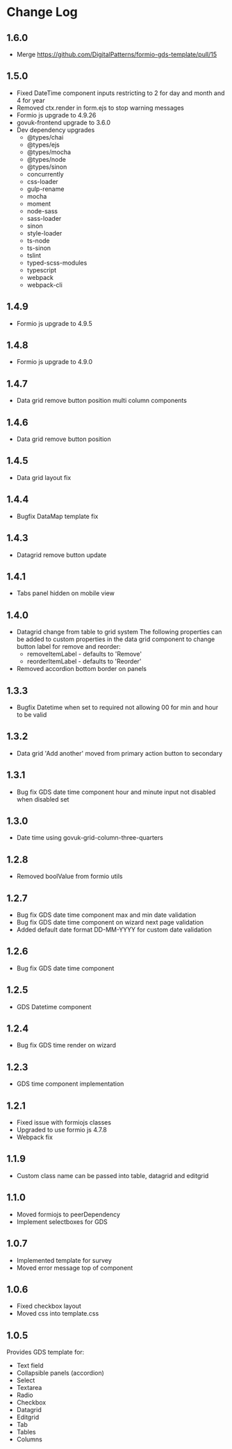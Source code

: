 # Change Log
## 1.6.0
- Merge https://github.com/DigitalPatterns/formio-gds-template/pull/15

## 1.5.0
- Fixed DateTime component inputs restricting to 2 for day and month and 4 for year
- Removed ctx.render in form.ejs to stop warning messages
- Formio js upgrade to 4.9.26
- govuk-frontend upgrade to 3.6.0
- Dev dependency upgrades
  - @types/chai
  - @types/ejs
  - @types/mocha
  - @types/node
  - @types/sinon
  - concurrently
  - css-loader
  - gulp-rename
  - mocha
  - moment
  - node-sass
  - sass-loader
  - sinon
  - style-loader
  - ts-node
  - ts-sinon
  - tslint
  - typed-scss-modules
  - typescript
  - webpack
  - webpack-cli

## 1.4.9
- Formio js upgrade to 4.9.5

## 1.4.8
- Formio js upgrade to 4.9.0

## 1.4.7
- Data grid remove button position multi column components

## 1.4.6
- Data grid remove button position

## 1.4.5
- Data grid layout fix

## 1.4.4
- Bugfix DataMap template fix

## 1.4.3
- Datagrid remove button update

## 1.4.1
- Tabs panel hidden on mobile view

## 1.4.0
- Datagrid change from table to grid system
  The following properties can be added to custom properties in the data grid component to change button label for remove and reorder:
  - removeItemLabel - defaults to 'Remove'
  - reorderItemLabel - defaults to 'Reorder'
- Removed accordion bottom border on panels

## 1.3.3
- Bugfix Datetime when set to required not allowing 00 for min and hour to be valid

## 1.3.2
- Data grid 'Add another' moved from primary action button to secondary

## 1.3.1
- Bug fix GDS date time component hour and minute input not disabled when disabled set

## 1.3.0
- Date time using govuk-grid-column-three-quarters

## 1.2.8
- Removed boolValue from formio utils

## 1.2.7
- Bug fix GDS date time component max and min date validation
- Bug fix GDS date time component on wizard next page validation
- Added default date format DD-MM-YYYY for custom date validation

## 1.2.6
- Bug fix GDS date time component

## 1.2.5
- GDS Datetime component

## 1.2.4
- Bug fix GDS time render on wizard

## 1.2.3
- GDS time component implementation

## 1.2.1
- Fixed issue with formiojs classes
- Upgraded to use formio js 4.7.8
- Webpack fix

## 1.1.9
- Custom class name can be passed into table, datagrid and editgrid

## 1.1.0
- Moved formiojs to peerDependency
- Implement selectboxes for GDS

## 1.0.7
- Implemented template for survey
- Moved error message top of component

## 1.0.6
- Fixed checkbox layout
- Moved css into template.css

## 1.0.5
Provides GDS template for:
* Text field
* Collapsible panels (accordion)
* Select
* Textarea
* Radio
* Checkbox
* Datagrid
* Editgrid
* Tab
* Tables
* Columns
